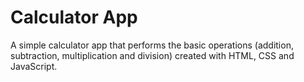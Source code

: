# Calculator App
A simple calculator app that performs the basic operations (addition, subtraction, multiplication and division) created with HTML, CSS and JavaScript.